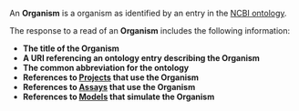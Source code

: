 <a name="organisms"></a>An **Organism** is a organism as identified by an entry in the [NCBI ontology](http://www.ncbi.nlm.nih.gov/taxonomy).

The response to a read of an **Organism** includes the following information:

* **The title of the Organism**
* **A URI referencing an ontology entry describing the Organism**
* **The common abbreviation for the ontology**
* **References to <a href="#projects">Projects</a> that use the Organism**
* **References to <a href="#assays">Assays</a> that use the Organism**
* **References to <a href="#models">Models</a> that simulate the Organism**

